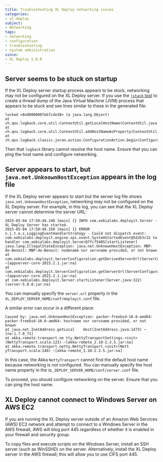 ```yaml
---
title: Troubleshooting XL Deploy networking issues
categories:
- xl-deploy
subject:
- Networking
tags:
- networking
- configuration
- troubleshooting
- system administration
since:
- XL Deploy 5.0.0
---
```


## Server seems to be stuck on startup

If the XL Deploy server startup process appears to be stuck, networking may not be configured on the XL Deploy server. If you use the [`jstack` tool](http://docs.oracle.com/javase/7/docs/technotes/tools/share/jstack.html) to create a thread dump of the Java Virtual Machine (JVM) process that appears to be stuck and see lines similar to these in the generated file:

	locked <0x00000007eb7cde38> (a java.lang.Object)
	at ch.qos.logback.core.util.ContextUtil.getLocalHostName(ContextUtil.java:38)
	at ch.qos.logback.core.util.ContextUtil.addHostNameAsProperty(ContextUtil.java:74)
	at ch.qos.logback.classic.joran.action.ConfigurationAction.begin(ConfigurationAction.java:57)

Then that `logback` library cannot resolve the host name. Ensure that you can ping the host name and configure networking.

## Server appears to start, but `java.net.UnknownHostException` appears in the log file

If the XL Deploy server appears to start but the server log file shows `java.net.UnknownHostException`, networking may not be configured on the XL Deploy server. For example, in this log, you can see that the XL Deploy server cannot determine the server URL:

	2015-05-04 17:50:49.248 [main] {} INFO com.xebialabs.deployit.Server - XL Deploy Server has started.
	2015-05-04 17:50:49.250 [main] {} ERROR n.j.t.e.s.LoggingEventHandlerStrategy - Could not dispatch event: com.xebialabs.deployit.engine.spi.event.SystemStartedEvent@5d2b3c32 to handler com.xebialabs.deployit.Server@7fc75485[startListener]
	java.lang.IllegalStateException: java.net.UnknownHostException: MBP-de-Benoit: MBP-de-Benoit: nodename nor servname provided, or not known
	at com.xebialabs.deployit.ServerConfiguration.getDerivedServerUrl(ServerConfiguration.java:593) ~[appserver-core-2015.2.1.jar:na]
	at com.xebialabs.deployit.ServerConfiguration.getServerUrl(ServerConfiguration.java:569) ~[appserver-core-2015.2.1.jar:na]
	at com.xebialabs.deployit.Server.startListener(Server.java:322) [server-5.0.0.jar:na]

You can manually specify the `server.url` property in the `XL_DEPLOY_SERVER_HOME/conf/deployit.conf` file.

A similar error can occur in a different place:

	Caused by: java.net.UnknownHostException: packer-freebsd-10.0-amd64: packer-freebsd-10.0-amd64: hostname nor servname provided, or not known
	at java.net.InetAddress.getLocal	Host(InetAddress.java:1473) ~[na:1.7.0_71]
	at akka.remote.transport.ne	tty.NettyTransportSettings.<init>(NettyTransport.scala:123) ~[akka-remote_2.10-2.3.5.jar:na]
	at akka.remote.transport.netty.NettyTransport.<init>(Nett	yTransport.scala:240) ~[akka-remote_2.10-2.3.5.jar:na]

In this case, the Akka `NettyTransport` cannot find the default host name because networking is not configured. You can manually specify the host name property in the `XL_DEPLOY_SERVER_HOME/conf/server.conf` file.

To proceed, you should configure networking on the server. Ensure that you can ping the host name.

## XL Deploy cannot connect to Windows Server on AWS EC2

If you are running the XL Deploy server outside of an Amazon Web Services (AWS) EC2 network and attempt to connect to a Windows Server in the AWS firewall, AWS will blog port 445 regardless of whether it is enabled in your firewall and security group.

To copy files and execute scripts on the Windows Server, install an SSH server (such as WinSSHD) on the server. Alternatively, install the XL Deploy server in the AWS firewall; this will allow you to use CIFS port 445.
